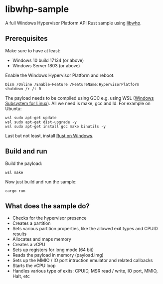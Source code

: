 # libwhp-sample
A full Windows Hypervisor Platform API Rust sample using
[libwhp](https://github.com/insula-rs/libwhp).

## Prerequisites

Make sure to have at least:

* Windows 10 build 17134 (or above)
* Windows Server 1803 (or above)

Enable the Windows Hypervisor Platform and reboot:

```
Dism /Online /Enable-Feature /FeatureName:HypervisorPlatform
shutdown /r /t 0
```

The payload needs to be compiled using GCC e.g. using WSL
([Windows Subsystem for Linux](https://docs.microsoft.com/en-us/windows/wsl/install-win10)).
All we need is make, gcc and ld. For example on Ubuntu:

```
wsl sudo apt-get update
wsl sudo apt-get dist-upgrade -y
wsl sudo apt-get install gcc make binutils -y
```

Last but not least, install [Rust on Windows](https://www.rust-lang.org/en-US/install.html).

## Build and run

Build the payload:

```
wsl make
```

Now just build and run the sample:

```
cargo run
```

## What does the sample do?

* Checks for the hypervisor presence
* Creates a partition
* Sets various partition properties, like the allowed exit types and CPUID results
* Allocates and maps memory
* Creates a vCPU
* Sets up registers for long mode (64 bit)
* Reads the payload in memory (payload.img)
* Sets up the MMIO / IO port intruction emulator and related callbacks
* Starts the vCPU loop
* Handles various type of exits: CPUID, MSR read / write, IO port, MMIO, Halt, etc
